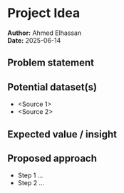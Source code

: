 # Project Idea

**Author:** Ahmed Elhassan  
**Date:** 2025-06-14  

## Problem statement

<One-sentence question>

## Potential dataset(s)

- <Source 1>
- <Source 2>

## Expected value / insight

<Why it matters>

## Proposed approach

- Step 1 …
- Step 2 …
